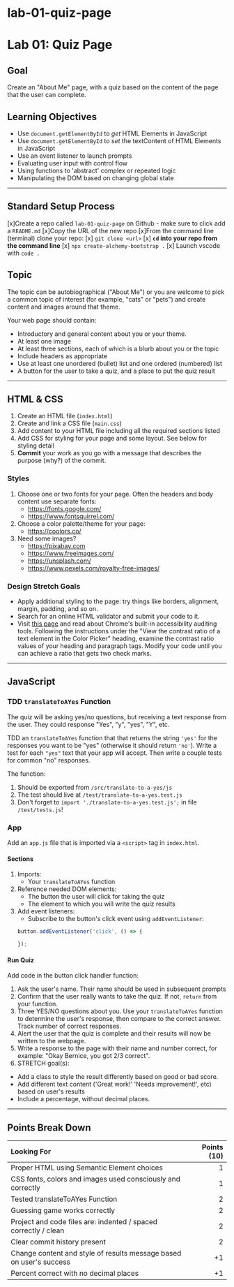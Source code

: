 # lab-01-quiz-page

# Lab 01: Quiz Page

## Goal

Create an "About Me" page, with a quiz based on the content of the page that the user can complete.

## Learning Objectives
- Use `document.getElementById` to _get_ HTML Elements in JavaScript
- Use `document.getElementById` to _set_ the textContent of HTML Elements in JavaScript
- Use an event listener to launch prompts
- Evaluating user input with control flow
- Using functions to 'abstract' complex or repeated logic
- Manipulating the DOM based on changing global state

---

## Standard Setup Process

 [x]Create a repo called `lab-01-quiz-page` on Github
    - make sure to click add a `README.md`
[x]Copy the URL of the new repo
[x]From the command line (terminal) clone your repo:
    [x] `git clone <url>`
    [x] **`cd` into your repo from the command line**
    [x] `npx create-alchemy-bootstrap .`
    [x] Launch vscode with `code .`


## Topic

The topic can be autobiographical ("About Me") or you are welcome to pick a common topic of interest (for example, "cats" or "pets") and create content and images around that theme.

Your web page should contain:

* Introductory and general content about you or your theme.
* At least one image
* At least three sections, each of which is a blurb about you or the topic
* Include headers as appropriate
* Use at least one unordered (bullet) list and one ordered (numbered) list
* A button for the user to take a quiz, and a place to put the quiz result

---

## HTML & CSS

1. Create an HTML file (`index.html`)
1. Create and link a CSS file (`main.css`)
1. Add content to your HTML file including all the required sections listed
1. Add CSS for styling for your page and some layout. See below for styling detail
1. **Commit** your work as you go with a message that describes the purpose (why?) of the commit.

### Styles

1. Choose one or two fonts for your page. Often the headers and body content use separate fonts:
    * https://fonts.google.com/
    * https://www.fontsquirrel.com/
1. Choose a color palette/theme for your page:
    * https://coolors.co/
1. Need some images?
    * https://pixabay.com
    * https://www.freeimages.com/
    * https://unsplash.com/
    * https://www.pexels.com/royalty-free-images/

### Design Stretch Goals

- Apply additional styling to the page: try things like borders, alignment, margin, padding, and so on.
- Search for an online HTML validator and submit your code to it.
- Visit [this page](https://developers.google.com/web/tools/chrome-devtools/accessibility/reference) and read about Chrome's built-in accessibility auditing tools. Following the instructions under the "View the contrast ratio of a text element in the Color Picker" heading, examine the contrast ratio values of your heading and paragraph tags. Modify your code until you can achieve a ratio that gets two check marks.

---

## JavaScript

### TDD `translateToAYes` Function

The quiz will be asking yes/no questions, but receiving a text response from the user. They could response "Yes", "y", "yes", "Y", etc.

TDD an `translateToAYes` function that that returns the string `'yes'` for the responses you want to be "yes" (otherwise it should return `'no'`). Write a test for each `"yes"` text that your app will accept. Then write a couple tests for common "no" responses. 

The function:
1. Should be exported from `/src/translate-to-a-yes/js`
1. The test should live at `/test/translate-to-a-yes.test.js`
1. Don't forget to `import './translate-to-a-yes.test.js';` in file `/test/tests.js`!

### App

Add an `app.js` file that is imported via a `<script>` tag in `index.html`.

#### Sections

1. Imports:
    - Your `translateToAYes` function
1. Reference needed DOM elements:
    - The button the user will click for taking the quiz
    - The element to which you will write the quiz results
1. Add event listeners:
    - Subscribe to the button's click event using `addEventListener`:
    ```js
    button.addEventListener('click', () => {

    });
    ```

#### Run Quiz

Add code in the button click handler function:

1. Ask the user's name. Their name should be used in subsequent prompts
1. Confirm that the user really wants to take the quiz. If not, `return` from your function.
1. Three YES/NO questions about you. Use your `translateToAYes` function to determine the user's
response, then compare to the correct answer. Track number of correct responses.
1. Alert the user that the quiz is complete and their results will now be written to the webpage.
1. Write a response to the page with their name and number correct, for example: "Okay Bernice, you got 2/3 correct". 
1. STRETCH goal(s): 
  - Add a class to style the result differently based on
  good or bad score.
  - Add different text content ('Great work!' 'Needs improvement!', etc) based on user's results
  - Include a percentage, without decimal places.

---

## Points Break Down

Looking For | Points (10)
:--|--:
Proper HTML using Semantic Element choices  | 1 
CSS fonts, colors and images used consciously and correctly | 1
Tested translateToAYes Function | 2
Guessing game works correctly | 2
Project and code files are: indented / spaced correctly / clean | 2
Clear commit history present | 2
Change content and style of results message based on user's success | +1
Percent correct with no decimal places | +1